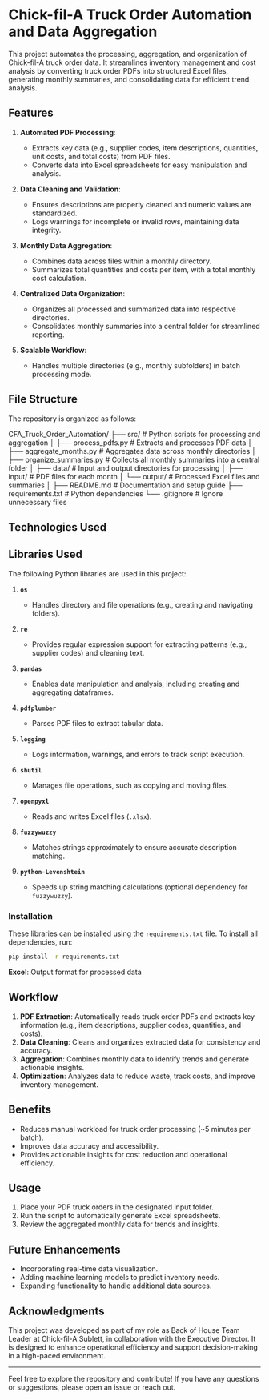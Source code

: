 # Chick-fil-A Truck Order Automation and Data Aggregation

This project automates the processing, aggregation, and organization of Chick-fil-A truck order data. It streamlines inventory management and cost analysis by converting truck order PDFs into structured Excel files, generating monthly summaries, and consolidating data for efficient trend analysis.

## Features

1. **Automated PDF Processing**:
   - Extracts key data (e.g., supplier codes, item descriptions, quantities, unit costs, and total costs) from PDF files.
   - Converts data into Excel spreadsheets for easy manipulation and analysis.

2. **Data Cleaning and Validation**:
   - Ensures descriptions are properly cleaned and numeric values are standardized.
   - Logs warnings for incomplete or invalid rows, maintaining data integrity.

3. **Monthly Data Aggregation**:
   - Combines data across files within a monthly directory.
   - Summarizes total quantities and costs per item, with a total monthly cost calculation.

4. **Centralized Data Organization**:
   - Organizes all processed and summarized data into respective directories.
   - Consolidates monthly summaries into a central folder for streamlined reporting.

5. **Scalable Workflow**:
   - Handles multiple directories (e.g., monthly subfolders) in batch processing mode.

## File Structure

The repository is organized as follows:

CFA_Truck_Order_Automation/
├── src/                       # Python scripts for processing and aggregation
│   ├── process_pdfs.py        # Extracts and processes PDF data
│   ├── aggregate_months.py    # Aggregates data across monthly directories
│   ├── organize_summaries.py  # Collects all monthly summaries into a central folder
│
├── data/                      # Input and output directories for processing
│   ├── input/                 # PDF files for each month
│   └── output/                # Processed Excel files and summaries
│
├── README.md                  # Documentation and setup guide
├── requirements.txt           # Python dependencies
└── .gitignore                 # Ignore unnecessary files


## Technologies Used
## Libraries Used

The following Python libraries are used in this project:

1. **`os`**  
   - Handles directory and file operations (e.g., creating and navigating folders).

2. **`re`**  
   - Provides regular expression support for extracting patterns (e.g., supplier codes) and cleaning text.

3. **`pandas`**  
   - Enables data manipulation and analysis, including creating and aggregating dataframes.

4. **`pdfplumber`**  
   - Parses PDF files to extract tabular data.

5. **`logging`**  
   - Logs information, warnings, and errors to track script execution.

6. **`shutil`**  
   - Manages file operations, such as copying and moving files.

7. **`openpyxl`**  
   - Reads and writes Excel files (`.xlsx`).

8. **`fuzzywuzzy`**  
   - Matches strings approximately to ensure accurate description matching.

9. **`python-Levenshtein`**  
   - Speeds up string matching calculations (optional dependency for `fuzzywuzzy`).

### Installation

These libraries can be installed using the `requirements.txt` file. To install all dependencies, run:

```bash
pip install -r requirements.txt
```
**Excel**: Output format for processed data

## Workflow
1. **PDF Extraction**: Automatically reads truck order PDFs and extracts key information (e.g., item descriptions, supplier codes, quantities, and costs).
2. **Data Cleaning**: Cleans and organizes extracted data for consistency and accuracy.
3. **Aggregation**: Combines monthly data to identify trends and generate actionable insights.
4. **Optimization**: Analyzes data to reduce waste, track costs, and improve inventory management.

## Benefits
- Reduces manual workload for truck order processing (~5 minutes per batch).
- Improves data accuracy and accessibility.
- Provides actionable insights for cost reduction and operational efficiency.

## Usage
1. Place your PDF truck orders in the designated input folder.
2. Run the script to automatically generate Excel spreadsheets.
3. Review the aggregated monthly data for trends and insights.

## Future Enhancements
- Incorporating real-time data visualization.
- Adding machine learning models to predict inventory needs.
- Expanding functionality to handle additional data sources.

## Acknowledgments
This project was developed as part of my role as Back of House Team Leader at Chick-fil-A Sublett, in collaboration with the Executive Director. It is designed to enhance operational efficiency and support decision-making in a high-paced environment.

---

Feel free to explore the repository and contribute! If you have any questions or suggestions, please open an issue or reach out.
